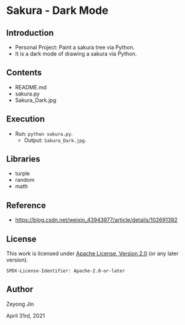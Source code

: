 # Sakura - Dark Mode

## Introduction
- Personal Project: Paint a sakura tree via Python.
- It is a dark mode of drawing a sakura via Python.

## Contents
- README.md
- sakura.py
- Sakura_Dark.jpg

## Execution
- Run: `python sakura.py`.
    - Output: `Sakura_Dark.jpg`.

## Libraries
- turple
- random
- math

## Reference
- https://blog.csdn.net/weixin_43943977/article/details/102691392

## License

This work is licensed under [Apache License, Version 2.0](https://www.apache.org/licenses/LICENSE-2.0) (or any later version). 

`SPDX-License-Identifier: Apache-2.0-or-later`

## Author

Zeyong Jin

April 31rd, 2021
